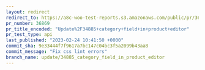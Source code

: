```yaml
---
layout: redirect
redirect_to: https://a8c-woo-test-reports.s3.amazonaws.com/public/pr/36869/api/index.html
pr_number: 36869
pr_title_encoded: "Update%2F34885+category+field+in+product+editor"
pr_test_type: api
last_published: "2023-02-24 10:41:50 +0000"
commit_sha: 9e33444f7f9617a7bc147c04bc3f5a2099b43aa8
commit_message: "Fix css lint errors"
branch_name: update/34885_category_field_in_product_editor
---
```

